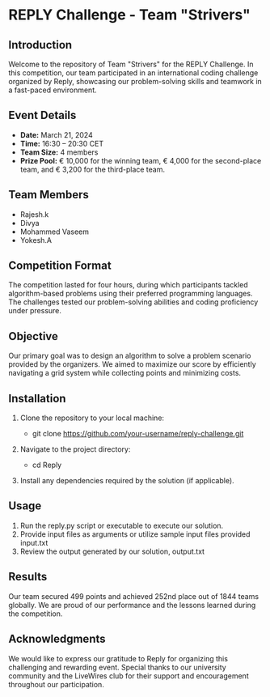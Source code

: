 # REPLY Challenge - Team "Strivers"

## Introduction

Welcome to the repository of Team "Strivers" for the REPLY Challenge. In this competition, our team participated in an international coding challenge organized by Reply, showcasing our problem-solving skills and teamwork in a fast-paced environment.

## Event Details

- **Date:** March 21, 2024
- **Time:** 16:30 – 20:30 CET
- **Team Size:** 4 members
- **Prize Pool:** € 10,000 for the winning team, € 4,000 for the second-place team, and € 3,200 for the third-place team.

## Team Members

- Rajesh.k
- Divya
- Mohammed Vaseem
- Yokesh.A

## Competition Format

The competition lasted for four hours, during which participants tackled algorithm-based problems using their preferred programming languages. The challenges tested our problem-solving abilities and coding proficiency under pressure.

## Objective

Our primary goal was to design an algorithm to solve a problem scenario provided by the organizers. We aimed to maximize our score by efficiently navigating a grid system while collecting points and minimizing costs.

## Installation

1. Clone the repository to your local machine:
   - git clone https://github.com/your-username/reply-challenge.git
  
2. Navigate to the project directory:
   - cd  Reply


3. Install any dependencies required by the solution (if applicable).

## Usage

1. Run the reply.py script or executable to execute our solution.
2. Provide input files as arguments or utilize sample input files provided input.txt
3. Review the output generated by our solution, output.txt

## Results

Our team secured 499 points and achieved 252nd place out of 1844 teams globally. We are proud of our performance and the lessons learned during the competition.

## Acknowledgments

We would like to express our gratitude to Reply for organizing this challenging and rewarding event. Special thanks to our university community and the LiveWires club for their support and encouragement throughout our participation.



